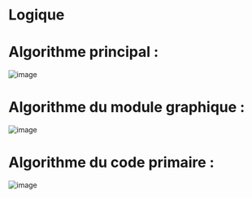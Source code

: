 # Logique

# Algorithme principal :

![image](https://user-images.githubusercontent.com/72203692/98155179-1dfebb00-1ed6-11eb-96ab-c6a4773c36cf.png)

# Algorithme du module graphique :

![image](https://user-images.githubusercontent.com/72203692/98159861-95841880-1edd-11eb-805e-d7ae3c623b09.png)

# Algorithme du code primaire :

![image](https://user-images.githubusercontent.com/72203692/98163100-9c615a00-1ee2-11eb-9503-bedb454197a2.png)
